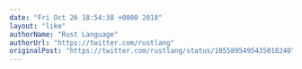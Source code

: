 ```yaml
---
date: "Fri Oct 26 18:54:38 +0000 2018"
layout: "like"
authorName: "Rust Language"
authorUrl: "https://twitter.com/rustlang"
originalPost: "https://twitter.com/rustlang/status/1055895495435018240"
---
```

